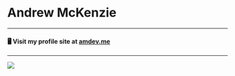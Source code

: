 # Andrew McKenzie

-------
#### 🖥️ Visit my profile site at [amdev.me](https://amdev.me)
-------

<picture>
  <source
    srcset="https://github-readme-stats-l279.vercel.app/api/top-langs/?username=AndyMac124&layout=compact&theme=dark&langs_count=12&hide=HTML&size_weight=0.5&count_weight=0.5&hide_border=true&bg_color=00000000"
    media="(prefers-color-scheme: dark)"
  />
  <source
    srcset="https://github-readme-stats-l279.vercel.app/api/top-langs/?username=AndyMac124&layout=compact&langs_count=12&hide=HTML&size_weight=0.5&count_weight=0.5&hide_border=true&bg_color=00000000"
    media="(prefers-color-scheme: light), (prefers-color-scheme: no-preference)"
  />
  <img src="https://github-readme-stats-l279.vercel.app/api?username=anuraghazra&show_icons=true" />
</picture>

